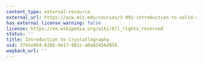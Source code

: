 ```yaml
---
content_type: external-resource
external_url: https://ocw.mit.edu/courses/3-091-introduction-to-solid-state-chemistry-fall-2018/resources/lecture-18/
has_external_license_warning: false
license: https://en.wikipedia.org/wiki/All_rights_reserved
status: ''
title: Introduction to Crystallography
uid: 3741e0bd-62bb-4e17-981c-a0a02456d958
wayback_url: ''
---
```

